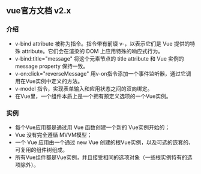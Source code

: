## vue官方文档 v2.x

### 介绍
- v-bind attribute 被称为指令。指令带有前缀 v-，以表示它们是 Vue 提供的特殊 attribute。它们会在渲染的 DOM 上应用特殊的响应式行为。
- v-bind:title="message" 将这个元素节点的 title attribute 和 Vue 实例的 message property 保持一致。
- v-on:click="reverseMessage" 用v-on指令添加一个事件监听器，通过它调用在Vue实例中定义的方法。
- v-model 指令，实现表单输入和应用状态之间的双向绑定。
- 在Vue里，一个组件本质上是一个拥有预定义选项的一个Vue实例。

### 实例
- 每个Vue应用都是通过用 Vue 函数创建一个新的 Vue实例开始的；
- Vue 没有完全遵循 MVVM模型；
- 一个 Vue 应用由一个通过 new Vue 创建的根Vue实例，以及可选的嵌套的、可复用的组件树组成。
- 所有Vue组件都是Vue实例，并且接受相同的选项对象（一些根实例特有的选项除外）。